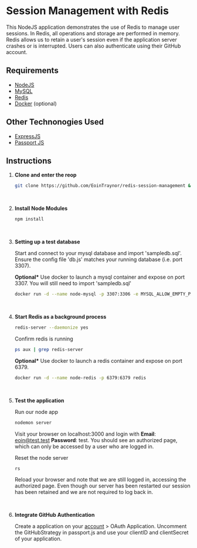# Session Management with Redis
This NodeJS application demonstrates the use of Redis to manage user sessions.
In Redis, all operations and storage are performed in memory.
Redis allows us to retain a user's session even if the application server crashes or is interrupted. 
Users can also authenticate using their GitHub account.

## Requirements
* [NodeJS](https://nodejs.org)
* [MySQL](https://www.mysql.com/)
* [Redis](https://redis.io/)
* [Docker](https://www.docker.com/) (optional)

## Other Technonogies Used
* [ExpressJS](https://expressjs.com/)
* [Passport JS](http://passportjs.org/)

## Instructions
 1. **Clone and enter the reop**

    ```bash
    git clone https://github.com/EoinTraynor/redis-session-management && cd redis-session-management
    ``` 

    <br>
 2. **Install Node Modules**

    ```bash
    npm install
    ```

    <br>
 3. **Setting up a test database**

    Start and connect to your mysql database and import 'sampledb.sql'. Ensure the config file 'db.js' matches your running database (i.e. port 3307).
    
    __Optional*__  Use docker to launch a mysql container and expose on port 3307. You will still need to import 'sampledb.sql'
    ```bash
    docker run -d --name node-mysql -p 3307:3306 -e MYSQL_ALLOW_EMPTY_PASSWORD=yes -e MYSQL_DATABASE=test mysql
    ```
    
    <br>
 4. **Start Redis as a background process**

    ```bash
    redis-server --daemonize yes
    ```
    Confirm redis is running
    ```bash
    ps aux | grep redis-server
    ```

    __Optional*__  Use docker to launch a redis container and expose on port 6379.
    ```bash
    docker run -d --name node-redis -p 6379:6379 redis
    ```

    <br>
 5. **Test the application**

    Run our node app
    ```bash
    nodemon server
    ```
    
    Visit your browser on localhost:3000 and login with __Email__: eoin@test.test __Password__: test.
    You should see an authorized page, which can only be accessed by a user who are logged in.

    Reset the node server
    ```bash
    rs
    ```

    Reload your browser and note that we are still logged in, accessing the authorized page.
    Even though our server has been restarted our session has been retained and we are not required to log back in.  

    <br>
 6. **Integrate GitHub Authentication**
    
    Create a application on your [account](https://github.com/settings/developers) > OAuth Application.
    Uncomment the GitHubStrategy in passport.js and use your clientID and clientSecret of your application.    

